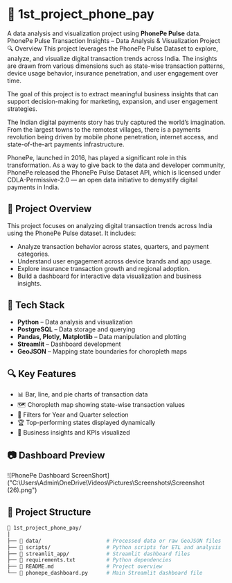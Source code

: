 # 📱 1st_project_phone_pay

A data analysis and visualization project using **PhonePe Pulse** data.
PhonePe Pulse Transaction Insights – Data Analysis & Visualization Project
🔍 Overview
This project leverages the PhonePe Pulse Dataset to explore, analyze, and visualize digital transaction trends across India. The insights are drawn from various dimensions such as state-wise transaction patterns, device usage behavior, insurance penetration, and user engagement over time.

The goal of this project is to extract meaningful business insights that can support decision-making for marketing, expansion, and user engagement strategies.

The Indian digital payments story has truly captured the world’s imagination. From the largest towns to the remotest villages, there is a payments revolution being driven by mobile phone penetration, internet access, and state-of-the-art payments infrastructure.

PhonePe, launched in 2016, has played a significant role in this transformation. As a way to give back to the data and developer community, PhonePe released the PhonePe Pulse Dataset API, which is licensed under CDLA-Permissive-2.0 — an open data initiative to demystify digital payments in India.


## 📌 Project Overview

This project focuses on analyzing digital transaction trends across India using the PhonePe Pulse dataset. It includes:

- Analyze transaction behavior across states, quarters, and payment categories.
- Understand user engagement across device brands and app usage.
- Explore insurance transaction growth and regional adoption.
- Build a dashboard for interactive data visualization and business insights.

## 🧰 Tech Stack

- **Python** – Data analysis and visualization
- **PostgreSQL** – Data storage and querying
- **Pandas, Plotly, Matplotlib** – Data manipulation and plotting
- **Streamlit** – Dashboard development
- **GeoJSON** – Mapping state boundaries for choropleth maps

## 🔍 Key Features

- 📊 Bar, line, and pie charts of transaction data
- 🗺️ Choropleth map showing state-wise transaction values
- 📅 Filters for Year and Quarter selection
- 🏆 Top-performing states displayed dynamically
- 🧠 Business insights and KPIs visualized

## 📷 Dashboard Preview

![PhonePe Dashboard ScreenShort]("C:\Users\Admin\OneDrive\Videos\Pictures\Screenshots\Screenshot (26).png")

## 📁 Project Structure

```bash
📁 1st_project_phone_pay/
│
├── 📂 data/                     # Processed data or raw GeoJSON files
├── 📂 scripts/                  # Python scripts for ETL and analysis
├── 📂 streamlit_app/            # Streamlit dashboard files
├── 📄 requirements.txt          # Python dependencies
├── 📄 README.md                 # Project overview
└── 📄 phonepe_dashboard.py      # Main Streamlit dashboard file
